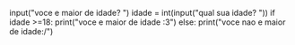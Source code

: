 input("voce e maior de idade? ")
idade = int(input("qual sua idade? "))
if idade >=18:
    print("voce e maior de idade :3")
else:
    print("voce nao e maior de idade:/")
